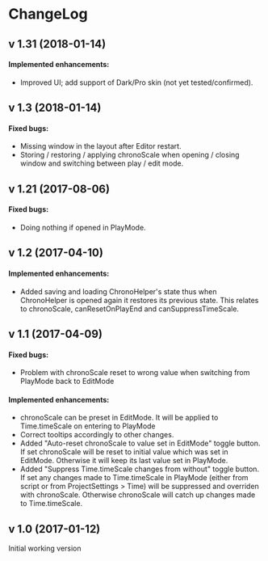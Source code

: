 ChangeLog
=========

v 1.31 (2018-01-14)
------------------
#### Implemented enhancements:
* Improved UI; add support of Dark/Pro skin (not yet tested/confirmed).

v 1.3 (2018-01-14)
------------------
#### Fixed bugs:
* Missing window in the layout after Editor restart.
* Storing / restoring / applying chronoScale when opening / closing window and switching between play / edit mode.

v 1.21 (2017-08-06)
------------------
#### Fixed bugs:
* Doing nothing if opened in PlayMode.

v 1.2 (2017-04-10)
------------------
#### Implemented enhancements:
* Added saving and loading ChronoHelper's state thus when ChronoHelper is opened again it restores its previous state. This relates to chronoScale, canResetOnPlayEnd and canSuppressTimeScale.

v 1.1 (2017-04-09)
------------------
#### Fixed bugs:
* Problem with chronoScale reset to wrong value when switching from PlayMode back to EditMode

#### Implemented enhancements:
* chronoScale can be preset in EditMode. It will be applied to Time.timeScale on entering to PlayMode
* Correct tooltips accordingly to other changes.
* Added "Auto-reset chronoScale to value set in EditMode" toggle button. If set chronoScale will be reset to initial value which was set in EditMode. Otherwise it will keep its last value set in PlayMode.
* Added "Suppress Time.timeScale changes from without" toggle button. If set any changes made to Time.timeScale in PlayMode (either from script or from ProjectSettings > Time) will be suppressed and overriden with chronoScale. Otherwise chronoScale will catch up changes made to Time.timeScale.


v 1.0 (2017-01-12)
------------------
Initial working version
